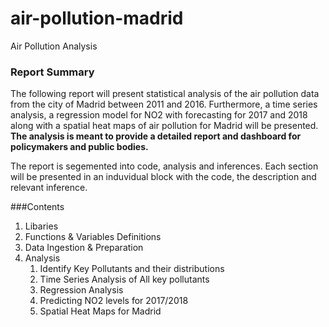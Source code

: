 # air-pollution-madrid
Air Pollution Analysis

### Report Summary
The following report will present statistical analysis of the air pollution data from the city of Madrid between 2011 and 2016. Furthermore, a time series analysis, a regression model for NO2 with forecasting for 2017 and 2018 along with a spatial heat maps of air pollution for Madrid will be presented. 
**The analysis is meant to provide a detailed report and dashboard for policymakers and public bodies.**

The report is segemented into code, analysis and inferences. Each section will be presented in an induvidual block with the code, the description and relevant inference.

###Contents 
1. Libaries
2. Functions & Variables Definitions
3. Data Ingestion & Preparation
4. Analysis
    1. Identify Key Pollutants and their distributions
    2. Time Series Analysis of All key pollutants
    3. Regression Analysis
    4. Predicting NO2 levels for 2017/2018
    5. Spatial Heat Maps for Madrid 
